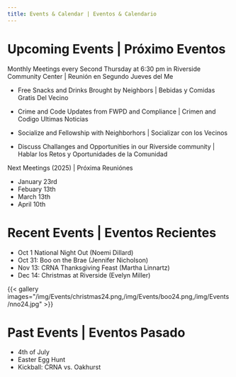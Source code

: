 ```yaml
---
title: Events & Calendar | Eventos & Calendario
---
```


# Upcoming Events | Próximo Eventos

Monthly Meetings every Second Thursday at 6:30 pm in Riverside Community Center | Reunión en Segundo Jueves del Me 

* Free Snacks and Drinks Brought by Neighbors | Bebidas y Comidas Gratis Del Vecino

* Crime and Code Updates from FWPD and Compliance |  Crimen and Codigo Ultimas Noticias

* Socialize and Fellowship with Neighborhors | Socializar con los Vecinos

* Discuss Challanges and Opportunities in our Riverside community | Hablar los Retos y Oportunidades de la Comunidad 



Next Meetings (2025) | Próxima Reuniónes 
* January 23rd
* Febuary 13th
* March 13th
* April 10th



# Recent Events | Eventos Recientes

* Oct 1 National Night Out (Noemi Dillard)
* Oct 31: Boo on the Brae (Jennifer Nicholson)
* Nov 13: CRNA Thanksgiving Feast (Martha Linnartz)
* Dec 14: Christmas at Riverside (Evelyn Miller)


{{< gallery images="/img/Events/christmas24.png,/img/Events/boo24.png,/img/Events/nno24.jpg" >}}

# Past Events | Eventos Pasado
* 4th  of July 
* Easter Egg Hunt
* Kickball: CRNA vs. Oakhurst


